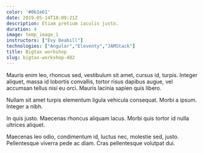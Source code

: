 ```yaml
---
color: '#0b1e61'
date: 2019-05-14T18:09:21Z
description: Etiam pretium iaculis justo.
duration: 4
image: temp_image_1
instructors: ["Evy Deabill"]
technologies: ["Angular","Eleventy","JAMStack"]
title: Bigtax workshop
slug: bigtax-workshop-482
---
```

Mauris enim leo, rhoncus sed, vestibulum sit amet, cursus id, turpis. Integer aliquet, massa id lobortis convallis, tortor risus dapibus augue, vel accumsan tellus nisi eu orci. Mauris lacinia sapien quis libero.

Nullam sit amet turpis elementum ligula vehicula consequat. Morbi a ipsum. Integer a nibh.

In quis justo. Maecenas rhoncus aliquam lacus. Morbi quis tortor id nulla ultrices aliquet.

Maecenas leo odio, condimentum id, luctus nec, molestie sed, justo. Pellentesque viverra pede ac diam. Cras pellentesque volutpat dui.
